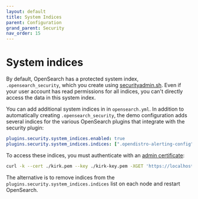 ```yaml
---
layout: default
title: System Indices
parent: Configuration
grand_parent: Security
nav_order: 15
---
```


# System indices

By default, OpenSearch has a protected system index, `.opensearch_security`, which you create using [securityadmin.sh](../security-admin/). Even if your user account has read permissions for all indices, you can't directly access the data in this system index.

You can add additional system indices in in `opensearch.yml`. In addition to automatically creating `.opensearch_security`, the demo configuration adds several indices for the various OpenSearch plugins that integrate with the security plugin:

```yml
plugins.security.system_indices.enabled: true
plugins.security.system_indices.indices: [".opendistro-alerting-config", ".opendistro-alerting-alert*", ".opendistro-anomaly-results*", ".opendistro-anomaly-detector*", ".opendistro-anomaly-checkpoints", ".opendistro-anomaly-detection-state", ".opendistro-reports-*", ".opendistro-notifications-*", ".opendistro-notebooks", ".opendistro-asynchronous-search-response*"]
```

To access these indices, you must authenticate with an [admin certificate](../tls/#configure-admin-certificates):

```bash
curl -k --cert ./kirk.pem --key ./kirk-key.pem -XGET 'https://localhost:9200/.opensearch_security/_search'
```

The alternative is to remove indices from the `plugins.security.system_indices.indices` list on each node and restart OpenSearch.
